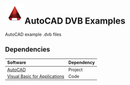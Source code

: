 <img align="left" src="Images/ReadMe/autocad.png" width="64px" >

# AutoCAD DVB Examples
AutoCAD example .dvb files

## Dependencies
|Software                        |Dependency                 |
|:-------------------------------|:--------------------------|
|[AutoCAD](https://www.autodesk.com)|Project|
|[Visual Basic for Applications](https://msdn.microsoft.com/en-us/vba/vba-language-reference)|Code|
